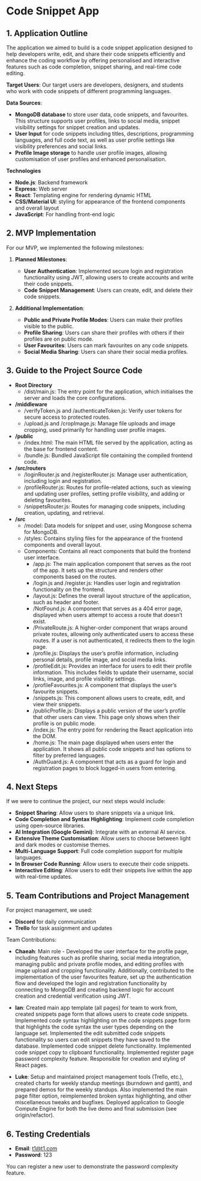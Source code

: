 # Code Snippet App

## 1. Application Outline

The application we aimed to build is a code snippet application designed to help developers write, edit, and share their code snippets efficiently and enhance the coding workflow by offering personalised and interactive features such as code completion, snippet sharing, and real-time code editing.

**Target Users**: Our target users are developers, designers, and students who work with code snippets of different programming languages. 

**Data Sources**:

- **MongoDB database** to store user data, code snippets, and favourites. This structure supports user profiles, links to social media, snippet visibility settings for snippet creation and updates.
- **User Input** for code snippets including titles, descriptions, programming languages, and full code text, as well as user profile settings like visibility preferences and social links.
- **Profile Image storage** to handle user profile images, allowing customisation of user profiles and enhanced personalisation.

**Technologies**

- **Node.js**: Backend framework
- **Express**: Web server
- **React**: Templating engine for rendering dynamic HTML
- **CSS/Material UI**: styling for appearance of the frontend components and overall layout
- **JavaScript**: For handling front-end logic

## 2. MVP Implementation

For our MVP, we implemented the following milestones:

1. **Planned Milestones**:

    - **User Authentication**: Implemented secure login and registration functionality using JWT, allowing users to create accounts and write their code snippets.
    - **Code Snippet Management**: Users can create, edit, and delete their code snippets.
    
2. **Additional Implementation**:

    - **Public and Private Profile Modes**: Users can make their profiles visible to the public.
    - **Profile Sharing**: Users can share their profiles with others if their profiles are on public mode.
    - **User Favourites**: Users can mark favourites on any code snippets.
    - **Social Media Sharing**: Users can share their social media profiles.

## 3. Guide to the Project Source Code

- **Root Directory**
    - /dist/main.js: The entry point for the application, which initialises the server and loads the core configurations.
- **/middleware**
    - /verifyToken.js and /authenticateToken.js: Verify user tokens for secure access to protected routes.
    - /upload.js and /cropImage.js: Manage file uploads and image cropping, used primarily for handling user profile images.
- **/public**
    - /index.html: The main HTML file served by the application, acting as the base for frontend content.
    - /bundle.js: Bundled JavaScript file containing the compiled frontend code.
- **/src/routers**
    - /loginRouter.js and /registerRouter.js: Manage user authentication, including login and registration.
    - /profileRouter.js: Routes for profile-related actions, such as viewing and updating user profiles, setting profile visibility, and adding or deleting favourites.
    - /snippetsRouter.js: Routes for managing code snippets, including creation, updating, and retrieval.
- **/src**
    - /model: Data models for snippet and user, using Mongoose schema for MongoDB.
    - /styles: Contains styling files for the appearance of the frontend components and overall layout.
    - Components: Contains all react components that build the frontend user interface.
        - /app.js: The main application component that serves as the root of the app. It sets up the structure and renders other components based on the routes.
        - /login.js and /register.js: Handles user login and registration functionality on the frontend.
        - /layout.js: Defines the overall layout structure of the application, such as header and footer.
        - /NotFound.js: A component that serves as a 404 error page, displayed when users attempt to access a route that doesn’t exist.
        - /PrivateRoute.js: A higher-order component that wraps around private routes, allowing only authenticated users to access these routes. If a user is not authenticated, it redirects them to the login page.
        - /profile.js: Displays the user’s profile information, including personal details, profile image, and social media links.
        - /profileEdit.js: Provides an interface for users to edit their profile information. This includes fields to update their username, social links, image, and profile visibility settings.
        - /profileFavourites.js: A component that displays the user’s favourite snippets.
        - /snippets.js: This component allows users to create, edit, and view their snippets.
        - /publicProfile.js: Displays a public version of the user’s profile that other users can view. This page only shows when their profile is on public mode.
        - /index.js: The entry point for rendering the React application into the DOM.
        - /home.js: The main page displayed when users enter the application. It shows all public code snippets and has options to filter by preferred languages.
        - /AuthGuard.js: A component that acts as a guard for login and registration pages to block logged-in users from entering.

## 4. Next Steps

If we were to continue the project, our next steps would include:

- **Snippet Sharing**: Allow users to share snippets via a unique link.
- **Code Completion and Syntax Highlighting**: Implement code completion using open-source libraries.
- **AI Integration (Google Gemini)**: Integrate with an external AI service.
- **Extensive Theme Customisation**: Allow users to choose between light and dark modes or customise themes.
- **Multi-Language Support**: Full code completion support for multiple languages.
- **In Browser Code Running**: Allow users to execute their code snippets.
- **Interactive Editing**: Allow users to edit their snippets live within the app with real-time updates.

## 5. Team Contributions and Project Management

For project management, we used:

- **Discord** for daily communication
- **Trello** for task assignment and updates

Team Contributions:

- **Chaeah**: Main role - Developed the user interface for the profile page, including features such as profile sharing, social media integration, managing public and private profile modes, and editing profiles with image upload and cropping functionality. Additionally, contributed to the implementation of the user favourites feature, set up the authentication flow and developed the login and registration functionality by connecting to MongoDB and creating backend logic for account creation and credential verification using JWT.

- **Ian**: Created main app template (all pages) for team to work from, created snippets page form that allows users to create code snippets. Implemented code syntax highlighting on the code snippets page form that highlights the code syntax the user types depending on the language set. Implemented the edit submitted code snippets functionality so users can edit snippets they have saved to the database. Implemented code snippet delete functionality. Implemented code snippet copy to clipboard functionality. Implemented  register page password complexity feature. Responsible for creation and styling of React pages.

- **Luke**: Setup and maintained project management tools (Trello, etc.), created charts for weekly standup meetings (burndown and gantt), and prepared demos for the weekly standups. Also implemented the main page filter option, reimplemented broken syntax highlighting, and other miscellaneous tweaks and bugfixes. Deployed application to Google Compute Engine for both the live demo and final submission (see origin/refactor).

## 6. Testing Credentials

- **Email**: t1@t1.com
- **Password**: 123

You can register a new user to demonstrate the password complexity feature.
